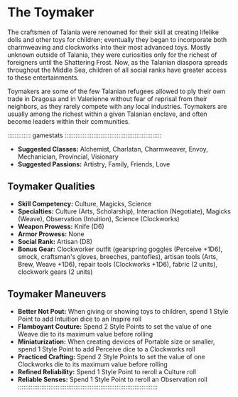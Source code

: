 # The Toymaker

The craftsmen of Talania were renowned for their skill at creating
lifelike dolls and other toys for children; eventually they began to
incorporate both charmweaving and clockworks into their most advanced
toys. Mostly unknown outside of Talania, they were curiosities only for
the richest of foreigners until the Shattering Frost. Now, as the
Talanian diaspora spreads throughout the Middle Sea, children of all
social ranks have greater access to these entertainments.

Toymakers are some of the few Talanian refugees allowed to ply their own
trade in Dragosa and in Valerienne without fear of reprisal from their
neighbors, as they rarely compete with any local industries. Toymakers
are usually among the richest within a given Talanian enclave, and often
become leaders within their communities.

::::::::::::: gamestats ::::::::::::::::::::::::::::::::::::::::::::::::::::::
- **Suggested Classes:** Alchemist, Charlatan, Charmweaver, Envoy, Mechanician, Provincial, Visionary
- **Suggested Passions:** Artistry, Family, Friends, Love

## Toymaker Qualities

- **Skill Competency:** Culture, Magicks, Science
- **Specialties:** Culture (Arts, Scholarship), Interaction (Negotiate), Magicks (Weave), Observation (Intuition), Science (Clockworks)
- **Weapon Prowess:** Knife (D6)
- **Armor Prowess:** None
- **Social Rank:** Artisan (D8)
- **Bonus Gear:** Clockworker outfit (gearspring goggles (Perceive +1D6),
  smock, craftsman's gloves, breeches, pantofles), artisan tools (Arts,
  Brew, Weave +1D6), repair tools (Clockworks +1D6), fabric (2 units),
  clockwork gears (2 units)

## Toymaker Maneuvers

- **Better Not Pout:** When giving or showing toys to children, spend 1 Style Point to add Intuition dice to an Inspire roll
- **Flamboyant Couture:** Spend 2 Style Points to set the value of one Weave die to its maximum value before rolling
- **Miniaturization:** When creating devices of Portable size or smaller, spend 1 Style Point to add Perceive dice to a Clockworks roll
- **Practiced Crafting:** Spend 2 Style Points to set the value of one Clockworks die to its maximum value before rolling
- **Refined Reliability:** Spend 1 Style Point to reroll a Culture roll
- **Reliable Senses:** Spend 1 Style Point to reroll an Observation roll
::::::::::::::::::::::::::::::::::::::::::::::::::::::::::::::::::::::::::::::
